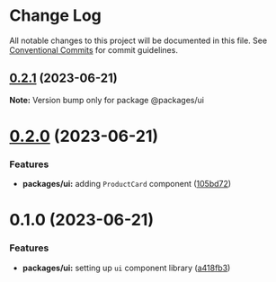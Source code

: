 # Change Log

All notable changes to this project will be documented in this file.
See [Conventional Commits](https://conventionalcommits.org) for commit guidelines.

## [0.2.1](https://github.com/emunhoz/kpn-single-shop/compare/@packages/ui@0.2.0...@packages/ui@0.2.1) (2023-06-21)

**Note:** Version bump only for package @packages/ui





# [0.2.0](https://github.com/emunhoz/kpn-single-shop/compare/@packages/ui@0.1.0...@packages/ui@0.2.0) (2023-06-21)


### Features

* **packages/ui:** adding `ProductCard` component ([105bd72](https://github.com/emunhoz/kpn-single-shop/commit/105bd720abb92dd912e362d111443aa102ce2f75))





# 0.1.0 (2023-06-21)


### Features

* **packages/ui:** setting up `ui` component library ([a418fb3](https://github.com/emunhoz/kpn-single-shop/commit/a418fb3a8afe485340064adcc34460f27b0a496f))
